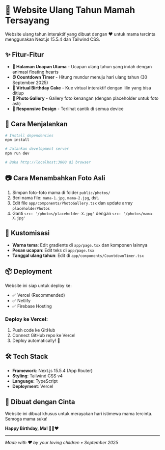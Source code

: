 # 🎂 Website Ulang Tahun Mamah Tersayang

Website ulang tahun interaktif yang dibuat dengan ❤️ untuk mama tercinta menggunakan Next.js 15.5.4 dan Tailwind CSS.

## ✨ Fitur-Fitur

- **🎉 Halaman Ucapan Utama** - Ucapan ulang tahun yang indah dengan animasi floating hearts
- **⏰ Countdown Timer** - Hitung mundur menuju hari ulang tahun (30 September 2025)
- **🎂 Virtual Birthday Cake** - Kue virtual interaktif dengan lilin yang bisa ditiup
- **📸 Photo Gallery** - Gallery foto kenangan (dengan placeholder untuk foto asli)
- **📱 Responsive Design** - Terlihat cantik di semua device

## 🚀 Cara Menjalankan

```bash
# Install dependencies
npm install

# Jalankan development server
npm run dev

# Buka http://localhost:3000 di browser
```

## 📷 Cara Menambahkan Foto Asli

1. Simpan foto-foto mama di folder `public/photos/`
2. Beri nama file: `mama-1.jpg`, `mama-2.jpg`, dst.
3. Edit file `app/components/PhotoGallery.tsx` dan update array `placeholderPhotos`
4. Ganti `src: '/photos/placeholder-X.jpg'` dengan `src: '/photos/mama-X.jpg'`

## 🎨 Kustomisasi

- **Warna tema**: Edit gradients di `app/page.tsx` dan komponen lainnya
- **Pesan ucapan**: Edit teks di `app/page.tsx`
- **Tanggal ulang tahun**: Edit di `app/components/CountdownTimer.tsx`

## 📦 Deployment

Website ini siap untuk deploy ke:
- ✅ Vercel (Recommended)
- ✅ Netlify  
- ✅ Firebase Hosting

### Deploy ke Vercel:
1. Push code ke GitHub
2. Connect GitHub repo ke Vercel
3. Deploy automatically! 🚀

## 🛠️ Tech Stack

- **Framework**: Next.js 15.5.4 (App Router)
- **Styling**: Tailwind CSS v4
- **Language**: TypeScript
- **Deployment**: Vercel

## 💝 Dibuat dengan Cinta

Website ini dibuat khusus untuk merayakan hari istimewa mama tercinta. Semoga mama suka! 

**Happy Birthday, Ma! 🎉🎂❤️**

---

*Made with ❤️ by your loving children • September 2025*
